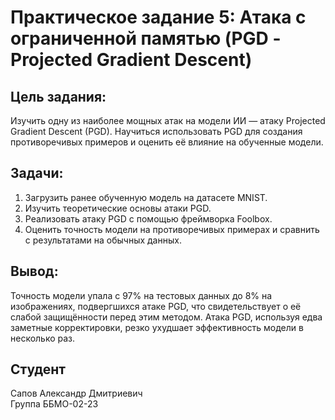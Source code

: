 # Практическое задание 5: Атака с ограниченной памятью (PGD -Projected Gradient Descent)


## Цель задания:

Изучить одну из наиболее мощных атак на модели ИИ — атаку Projected Gradient Descent (PGD).
Научиться использовать PGD для создания противоречивых примеров и оценить её влияние на обученные модели.

## Задачи:

1. Загрузить ранее обученную модель на датасете MNIST.
2. Изучить теоретические основы атаки PGD.
3. Реализовать атаку PGD с помощью фреймворка Foolbox.
4. Оценить точность модели на противоречивых примерах и сравнить с результатами на обычных данных.


## Вывод:

Точность модели упала с 97% на тестовых данных до 8% на изображениях, подвергшихся атаке PGD, что свидетельствует о её слабой защищённости перед этим методом. Атака PGD, используя едва заметные корректировки, резко ухудшает эффективность модели в несколько раз.

## Студент

Сапов Александр Дмитриевич\
Группа ББМО-02-23
